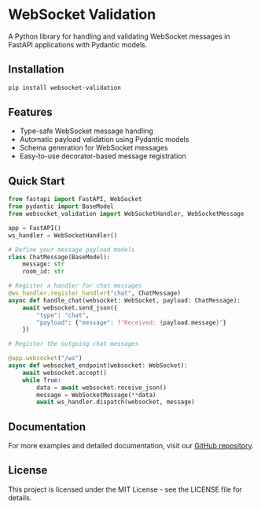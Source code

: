 # WebSocket Validation

A Python library for handling and validating WebSocket messages in FastAPI applications with Pydantic models.

## Installation

```bash
pip install websocket-validation
```

## Features

- Type-safe WebSocket message handling
- Automatic payload validation using Pydantic models
- Schema generation for WebSocket messages
- Easy-to-use decorator-based message registration

## Quick Start

```python
from fastapi import FastAPI, WebSocket
from pydantic import BaseModel
from websocket_validation import WebSocketHandler, WebSocketMessage

app = FastAPI()
ws_handler = WebSocketHandler()

# Define your message payload models
class ChatMessage(BaseModel):
    message: str
    room_id: str

# Register a handler for chat messages
@ws_handler.register_handler("chat", ChatMessage)
async def handle_chat(websocket: WebSocket, payload: ChatMessage):
    await websocket.send_json({
        "type": "chat",
        "payload": {"message": f"Received: {payload.message}"}
    })

# Register the outgoing chat messages

@app.websocket("/ws")
async def websocket_endpoint(websocket: WebSocket):
    await websocket.accept()
    while True:
        data = await websocket.receive_json()
        message = WebSocketMessage(**data)
        await ws_handler.dispatch(websocket, message)
```

## Documentation

For more examples and detailed documentation, visit our [GitHub repository](https://github.com/yourusername/websocket-validation).

## License

This project is licensed under the MIT License - see the LICENSE file for details. 